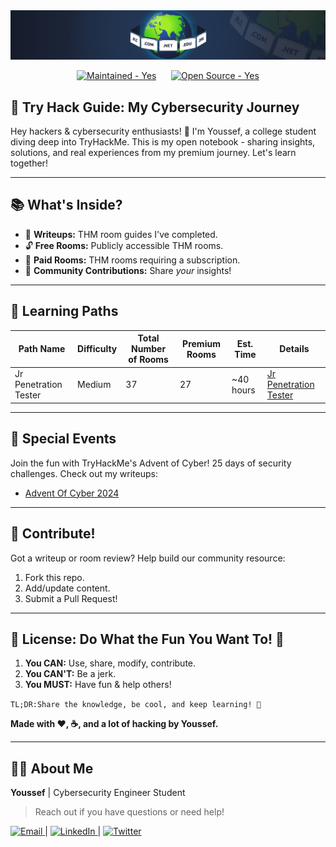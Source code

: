 <div align="center">
  <img src="/Assets/Banner-Readme.png" alt="Try Hack Guide Banner">
  <p>
    <a href="#"><img src="https://img.shields.io/static/v1?label=Maintained&message=Yes&color=2ea44f&style=for-the-badge" alt="Maintained - Yes"></a>
        
    <a href="#"><img src="https://img.shields.io/static/v1?label=Open+Source&message=Yes&color=2ea44f&style=for-the-badge" alt="Open Source - Yes"></a>
  </p>
</div>

## 🚀 Try Hack Guide: My Cybersecurity Journey 

Hey hackers & cybersecurity enthusiasts! 👋 I'm Youssef, a college student diving deep into TryHackMe. This is my open notebook - sharing insights, solutions, and real experiences from my premium journey. Let's learn together!

---

## 📚 What's Inside? 

*   📝 **Writeups:** THM room guides I've completed.
*   🔓 **Free Rooms:** Publicly accessible THM rooms.
*   💸 **Paid Rooms:** THM rooms requiring a subscription.
*   🎨 **Community Contributions:** Share *your* insights!

---

## 🚦 Learning Paths

| Path Name               | Difficulty | Total Number of Rooms | Premium Rooms| Est. Time | Details                             |
| ----------------------- | ---------- | -------- | ------- | --------- | ----------------------------------- |
| Jr Penetration Tester | Medium     | 37       | 27      | ~40 hours | [Jr Penetration Tester](./Jr_Penetration_Tester.md) |

---

## 🎉 Special Events 

Join the fun with TryHackMe's Advent of Cyber! 25 days of security challenges. Check out my writeups:

*   [Advent Of Cyber 2024](./AdventOfCode2024.md)

---

## 🤝 Contribute! 

Got a writeup or room review? Help build our community resource:

1.  Fork this repo.
2.  Add/update content.
3.  Submit a Pull Request!

---

## 📜 License: Do What the Fun You Want To! 🎯

1.  **You CAN:** Use, share, modify, contribute.
2.  **You CAN'T:** Be a jerk.
3.  **You MUST:** Have fun & help others!

`TL;DR:Share the knowledge, be cool, and keep learning! 🌟`

**Made with ❤️, ☕, and a lot of hacking by Youssef.**

---

## 🙋‍♂️ About Me

**Youssef** | Cybersecurity Engineer Student

> Reach out if you have questions or need help!

<a href="mailto:youssef.abouyahia@e-polytechnique.ma">
  <img alt="Email" src="https://img.shields.io/badge/-Email-blue?style=flat&logo=Gmail&logoColor=white&link=mailto:youssef.abouyahia@e-polytechnique.ma&color=3d85c6" />
</a>
<span> | </span>
<a href="https://www.linkedin.com/in/youssef-abouyahia/">
    <img alt="LinkedIn" src="https://img.shields.io/badge/-LinkedIn-0072b1?style=flat&logo=LinkedIn&logoColor=white&link=https://www.linkedin.com/in/youssef-abouyahia/" />
</a>
<span> | </span>
<a href="https://twitter.com/JoesephAb">
    <img alt="Twitter" src="https://img.shields.io/badge/-Twitter-0072b1?style=flat&logo=Twitter&logoColor=white&link=https://twitter.com/JoesephAb&color=1DA1F2" />
</a>